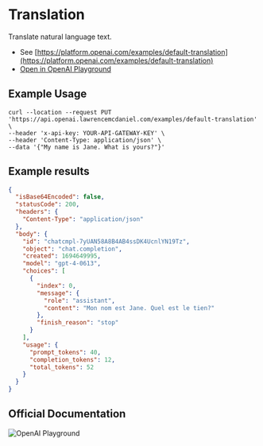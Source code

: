 # Translation

Translate natural language text.

- See [https://platform.openai.com/examples/default-translation](https://platform.openai.com/examples/default-translation)
- [Open in OpenAI Playground](https://platform.openai.com/playground/p/default-translation)

## Example Usage

```console
curl --location --request PUT 'https://api.openai.lawrencemcdaniel.com/examples/default-translation' \
--header 'x-api-key: YOUR-API-GATEWAY-KEY' \
--header 'Content-Type: application/json' \
--data '{"My name is Jane. What is yours?"}'
```

## Example results

```json
{
  "isBase64Encoded": false,
  "statusCode": 200,
  "headers": {
    "Content-Type": "application/json"
  },
  "body": {
    "id": "chatcmpl-7yUAN58A8B4AB4ssDK4UcnlYN19Tz",
    "object": "chat.completion",
    "created": 1694649995,
    "model": "gpt-4-0613",
    "choices": [
      {
        "index": 0,
        "message": {
          "role": "assistant",
          "content": "Mon nom est Jane. Quel est le tien?"
        },
        "finish_reason": "stop"
      }
    ],
    "usage": {
      "prompt_tokens": 40,
      "completion_tokens": 12,
      "total_tokens": 52
    }
  }
}
```

## Official Documentation

![OpenAI Playground](https://raw.githubusercontent.com/FullStackWithLawrence/aws-openai/main/doc/img/examples/example-24-translation.png "OpenAI Playground")
